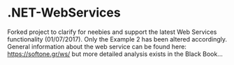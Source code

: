 # .NET-WebServices

Forked project to clarify for neebies and support the latest Web Services functionality (01/07/2017). Only the Example 2 has been altered accordingly. General information about the web service can be found here: https://softone.gr/ws/ but more detailed analysis exists in the Black Book...

